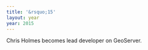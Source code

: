 ```yaml
---
title: '&rsquo;15'
layout: year
year: 2015
---
```



Chris Holmes becomes lead developer on GeoServer.